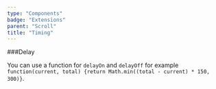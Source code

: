 ```yaml
---
type: "Components"
badge: "Extensions"
parent: "Scroll"
title: "Timing"
---
```


###Delay

You can use a function for `delayOn` and `delayOff` for example `function(current, total) {return Math.min((total - current) * 150, 300)}`.

<demo>
  <div class="gatsby_demo_item" data-iframe="iframe/demos/scroll/delay">
  </div>
</demo>
